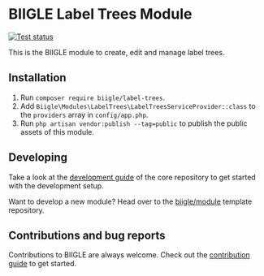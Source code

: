 # BIIGLE Label Trees Module

[![Test status](https://github.com/biigle/label-trees/workflows/Tests/badge.svg)](https://github.com/biigle/label-trees/actions?query=workflow%3ATests)

This is the BIIGLE module to create, edit and manage label trees.

## Installation

1. Run `composer require biigle/label-trees`.
2. Add `Biigle\Modules\LabelTrees\LabelTreesServiceProvider::class` to the `providers` array in `config/app.php`.
3. Run `php artisan vendor:publish --tag=public` to publish the public assets of this module.

## Developing

Take a look at the [development guide](https://github.com/biigle/core/blob/master/DEVELOPING.md) of the core repository to get started with the development setup.

Want to develop a new module? Head over to the [biigle/module](https://github.com/biigle/module) template repository.

## Contributions and bug reports

Contributions to BIIGLE are always welcome. Check out the [contribution guide](https://github.com/biigle/core/blob/master/CONTRIBUTING.md) to get started.
